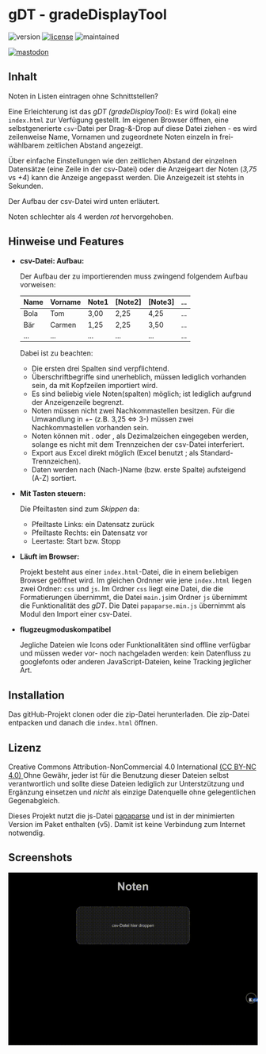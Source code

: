 # gDT - gradeDisplayTool
![version](https://img.shields.io/badge/version-1.0-blue) [![license](https://img.shields.io/badge/license-CC%20BY--NC%204.0-green)](https://creativecommons.org/licenses/by-nc/4.0/) ![maintained](https://img.shields.io/badge/maintained%3F-yes-lightgreen?style=flat)

[![mastodon](https://img.shields.io/badge/@MrDoubleH-1DA1F2?style=flat&logo=Mastodon&logoColor=white)](https://mastodon.social/@MrDblH)

## Inhalt
Noten in Listen eintragen ohne Schnittstellen?

Eine Erleichterung ist das _gDT (gradeDisplayTool)_: Es wird (lokal) eine ``index.html`` zur Verfügung gestellt. Im eigenen Browser öffnen, eine selbstgenerierte ``csv``-Datei per Drag-&-Drop auf diese Datei ziehen - es wird zeilenweise Name, Vornamen und zugeordnete Noten einzeln in frei-wählbarem zeitlichen Abstand angezeigt.

Über einfache Einstellungen wie den zeitlichen Abstand der einzelnen Datensätze (eine Zeile in der csv-Datei) oder die Anzeigeart der Noten (_3,75_ vs _+4_) kann die Anzeige angepasst werden. Die Anzeigezeit ist stehts in Sekunden.

Der Aufbau der csv-Datei wird unten erläutert.

Noten schlechter als 4 werden _rot_ hervorgehoben.

## Hinweise und Features
- **csv-Datei: Aufbau:**

    Der Aufbau der zu importierenden muss zwingend folgendem Aufbau vorweisen:

    | Name | Vorname | Note1 | [Note2] | [Note3] | ... |
    |------|---------|-------|---------|---------|-----|
    | Bola | Tom     | 3,00  | 2,25    | 4,25    | ... |
    | Bär  | Carmen  | 1,25  | 2,25    | 3,50    | ... |
    | ...  | ...     | ...   | ...     | ...     | ... |

    Dabei ist zu beachten:
    - Die ersten drei Spalten sind verpflichtend.
    - Überschriftbegriffe sind unerheblich, müssen lediglich vorhanden sein, da mit Kopfzeilen importiert wird.
    - Es sind beliebig viele Noten(spalten) möglich; ist lediglich aufgrund der Anzeigenzeile begrenzt.
    - Noten müssen nicht zwei Nachkommastellen besitzen. Für die Umwandlung in +- (z.B. 3,25 <=> 3-) müssen zwei Nachkommastellen vorhanden sein.
    - Noten können mit . oder , als Dezimalzeichen eingegeben werden, solange es nicht mit dem Trennzeichen der csv-Datei interferiert.
    - Export aus Excel direkt möglich (Excel benutzt ; als Standard-Trennzeichen).
    - Daten werden nach (Nach-)Name (bzw. erste Spalte) aufsteigend (A-Z) sortiert.

- **Mit Tasten steuern:**

    Die Pfeiltasten sind zum _Skippen_ da:
    - Pfeiltaste Links: ein Datensatz zurück
    - Pfeiltaste Rechts: ein Datensatz vor
    - Leertaste: Start bzw. Stopp

- **Läuft im Browser:**

    Projekt besteht aus einer ``index.html``-Datei, die in einem beliebigen Browser geöffnet wird. Im gleichen Ordnner wie jene ``index.html`` liegen zwei Ordner: ``css`` und ``js``. Im Ordner ``css`` liegt eine Datei, die die Formatierungen übernimmt, die Datei ``main.js``im Ordner ``js`` übernimmt die Funktionalität des _gDT_. Die Datei ``papaparse.min.js`` übernimmt als Modul den Import einer csv-Datei.

- **flugzeugmoduskompatibel**

    Jegliche Dateien wie Icons oder Funktionalitäten sind offline verfügbar und müssen weder vor- noch nachgeladen werden: kein Datenfluss zu googlefonts oder anderen JavaScript-Dateien, keine Tracking jeglicher Art.



## Installation
Das gitHub-Projekt clonen oder die zip-Datei herunterladen. Die zip-Datei entpacken und danach die ``index.html`` öffnen.


## Lizenz
Creative Commons Attribution-NonCommercial 4.0 International [(CC BY-NC 4.0) ](https://creativecommons.org/licenses/by-nc/4.0/)
Ohne Gewähr, jeder ist für die Benutzung dieser Dateien selbst verantwortlich und sollte diese Dateien lediglich zur Unterstzützung und Ergänzung einsetzen und _nicht_ als einzige Datenquelle ohne gelegentlichen Gegenabgleich.

Dieses Projekt nutzt die js-Datei [papaparse](https://www.papaparse.com) und ist in der minimierten Version im Paket enthalten (v5). Damit ist keine Verbindung zum Internet notwendig.


## Screenshots
![Drop der CSV, Art der Notenanzeig und Zeiteinstellung in Sekunden](screenshots/1-drop-plusminus-time.gif)
